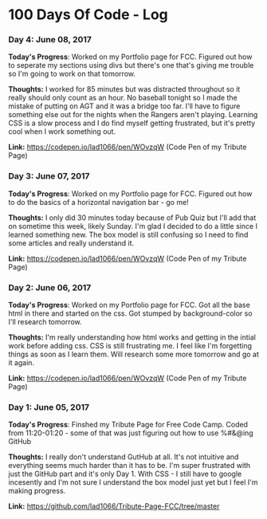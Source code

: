 # 100 Days Of Code - Log

### Day 4: June 08, 2017

**Today's Progress**: Worked on my Portfolio page for FCC.  Figured out how to seperate my sections using divs but there's one that's giving me trouble so I'm going to work on that tomorrow.

**Thoughts:** I worked for 85 minutes but was distracted throughout so it really should only count as an hour. No baseball tonight so I made the mistake of putting on AGT and it was a bridge too far. I'll have to figure something else out for the nights when the Rangers aren't playing. Learning CSS is a slow process and I do find myself getting frustrated, but it's pretty cool when I work something out.

**Link:** https://codepen.io/lad1066/pen/WOvzqW (Code Pen of my Tribute Page)

### Day 3: June 07, 2017

**Today's Progress**: Worked on my Portfolio page for FCC.  Figured out how to do the basics of a horizontal navigation bar - go me!

**Thoughts:** I only did 30 minutes today because of Pub Quiz but I'll add that on sometime this week, likely Sunday.  I'm glad I decided to do a little since I learned something new.  The box model is still confusing so I need to find some articles and really understand it.

**Link:** https://codepen.io/lad1066/pen/WOvzqW (Code Pen of my Tribute Page)

### Day 2: June 06, 2017

**Today's Progress**: Worked on my Portfolio page for FCC.  Got all the base html in there and started on the css.  Got stumped by background-color so I'll research tomorrow.

**Thoughts:** I'm really understanding how html works and getting in the intial work before adding css. CSS is still frustrating me.  I feel like I'm forgetting things as soon as I learn them.  Will research some more tomorrow and go at it again.

**Link:** https://codepen.io/lad1066/pen/WOvzqW (Code Pen of my Tribute Page)

### Day 1: June 05, 2017

**Today's Progress**: Finshed my Tribute Page for Free Code Camp. Coded from 11:20-01:20 - some of that was just figuring out how to use %#&@ing GitHub

**Thoughts:** I really don't understand GutHub at all.  It's not intuitive and everything seems much harder than it has to be.  I'm super frustrated with just the GitHub part and it's only Day 1. With CSS - I still have to google incesently and I'm not sure I understand the box model just yet but I feel I'm making progress.

**Link:** https://github.com/lad1066/Tribute-Page-FCC/tree/master
